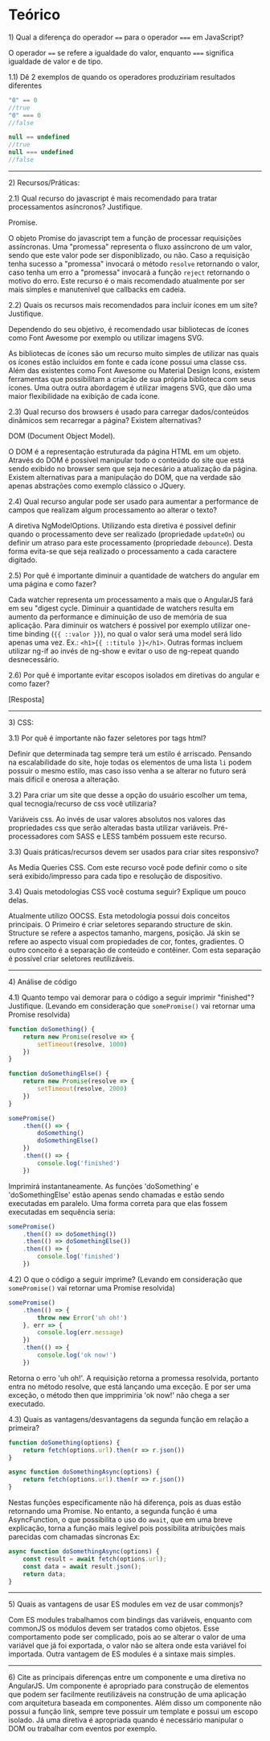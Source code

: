 # Teórico

1\) Qual a diferença do operador `==` para o operador `===` em JavaScript?

O operador `==` se refere a igualdade do valor, enquanto `===` significa igualdade de valor e de tipo.

1.1) Dê 2 exemplos de quando os operadores produziriam resultados diferentes

```js
"0" == 0
//true
"0" === 0
//false

null == undefined
//true
null === undefined
//false


```

---

2\) Recursos/Práticas:

2.1) Qual recurso do javascript é mais recomendado para tratar processamentos asíncronos? Justifique.

Promise.

O objeto Promise do javascript tem a função de processar requisições assíncronas. Uma "promessa" representa o fluxo assíncrono de um valor, sendo que este valor pode ser disponiblizado, ou não.
Caso a requisição tenha sucesso a "promessa" invocará o método `resolve` retornando o valor, caso tenha um erro a "promessa" invocará a função `reject` retornando o motivo do erro.
Este recurso é o mais recomendado atualmente por ser mais simples e manutenível que callbacks em cadeia.

2.2) Quais os recursos mais recomendados para incluir ícones em um site? Justifique.

Dependendo do seu objetivo, é recomendado usar bibliotecas de ícones como Font Awesome por exemplo ou utilizar imagens SVG.

As bibliotecas de ícones são um recurso muito simples de utilizar nas quais os ícones estão incluídos em fonte e cada ícone possui uma classe css.
Além das existentes como Font Awesome ou Material Design Icons, existem ferramentas que possibilitam a criação de sua própria biblioteca com seus ícones.
Uma outra outra abordagem é utilizar imagens SVG, que dão uma maior flexibilidade na exibição de cada ícone.


2.3) Qual recurso dos browsers é usado para carregar dados/conteúdos dinâmicos sem recarregar a página? Existem alternativas?

DOM (Document Object Model).

O DOM é a representação estruturada da página HTML em um objeto. Através do DOM é possível manipular todo o conteúdo do site que está sendo exibido no browser sem que seja necesário a atualização da página.
Existem alternativas para a manipulação do DOM, que na verdade são apenas abstrações como exemplo clássico o JQuery.


2.4) Qual recurso angular pode ser usado para aumentar a performance de campos que realizam algum processamento ao alterar o texto?

A diretiva NgModelOptions. Utilizando esta diretiva é possivel definir quando o processamento deve ser realizado (propriedade `updateOn`) ou definir um atraso para este processamento (propriedade `debounce`).
Desta forma evita-se que seja realizado o processamento a cada caractere digitado.

2.5) Por quê é importante diminuir a quantidade de watchers do angular em uma página e como fazer?

Cada watcher representa um processamento a mais que o AngularJS fará em seu "digest cycle. Diminuir a quantidade de watchers resulta em aumento da performance e diminuição de uso de memória de sua aplicação.
Para diminuir os watchers é possivel por exemplo utilizar one-time binding (`{{ ::valor }}`), no qual o valor será uma model será lido apenas uma vez. Ex.: `<h1>{{ ::titulo }}</h1>`.
Outras formas incluem utilizar ng-if ao invés de ng-show e evitar o uso de ng-repeat quando desnecessário.

2.6) Por quê é importante evitar escopos isolados em diretivas do angular e como fazer?

[Resposta]

---

3\) CSS:

3.1) Por quê é importante não fazer seletores por tags html?

Definir que determinada tag sempre terá um estilo é arriscado.
Pensando na escalabilidade do site, hoje todas os elementos de uma lista `li` podem possuir o mesmo estilo, mas caso isso venha a se alterar no futuro será mais difícil e onerosa a alteração.

3.2) Para criar um site que desse a opção do usuário escolher um tema, qual tecnogia/recurso de css você utilizaria?

Variáveis css. Ao invés de usar valores absolutos nos valores das propriedades css que serão alteradas basta utilizar variáveis. Pré-processadores com SASS e LESS também possuem este recurso.

3.3) Quais práticas/recursos devem ser usados para criar sites responsivo?

As Media Queries CSS. Com este recurso você pode definir como o site será exibido/impresso para cada tipo e resolução de dispositivo.

3.4) Quais metodologias CSS você costuma seguir? Explique um pouco delas.

Atualmente utilizo OOCSS. Esta metodologia possui dois conceitos principais. O Primeiro é criar seletores separando structure de skin.
Structure se refere a aspectos tamanho, margens, posição. Já skin se refere ao aspecto visual com propiedades de cor, fontes, gradientes.
O outro conceito é a separação de conteúdo e contêiner. Com esta separação é possível criar seletores reutilizáveis.

---

4\) Análise de código

4.1) Quanto tempo vai demorar para o código a seguir imprimir "finished"? Justifique. (Levando em consideração que `somePromise()` vai retornar uma Promise resolvida)
```js
function doSomething() {
    return new Promise(resolve => {
        setTimeout(resolve, 1000)
    })
}

function doSomethingElse() {
    return new Promise(resolve => {
        setTimeout(resolve, 2000)
    })
}

somePromise()
    .then(() => {
        doSomething()
        doSomethingElse()
    })
    .then(() => {
        console.log('finished')
    })

```

Imprimirá instantaneamente.
As funções 'doSomething' e 'doSomethingElse' estão apenas sendo chamadas e estão sendo executadas em paralelo.
Uma forma correta para que elas fossem executadas em sequência seria:
```js
somePromise()
    .then(() => doSomething())
    .then(() => doSomethingElse())
    .then(() => {
        console.log('finished')
    })

```

4.2) O que o código a seguir imprime? (Levando em consideração que `somePromise()` vai retornar uma Promise resolvida)
```js
somePromise()
    .then(() => {
        throw new Error('uh oh!')
    }, err => {
        console.log(err.message)
    })
    .then(() => {
        console.log('ok now!')
    })
```

Retorna o erro 'uh oh!'.
A requisição retorna a promessa resolvida, portanto entra no método resolve, que está lançando uma exceção. E por ser uma exceção, o método then que impprimiria 'ok now!' não chega a ser executado.

4.3\) Quais as vantagens/desvantagens da segunda função em relação a primeira?
```js
function doSomething(options) {
    return fetch(options.url).then(r => r.json())
}

async function doSomethingAsync(options) {
    return fetch(options.url).then(r => r.json())
}
```

Nestas funções especificamente não há diferença, pois as duas estão retornando uma Promise. No entanto, a segunda função é uma AsyncFunction, o que possibilita o uso do
`await`, que em uma breve explicação, torna a função mais legível pois possibilita atribuições mais parecidas com chamadas síncronas Ex:

```js
async function doSomethingAsync(options) {
    const result = await fetch(options.url);
    const data = await result.json();
    return data;
}
```

---

5\) Quais as vantagens de usar ES modules em vez de usar commonjs?

Com ES modules trabalhamos com bindings das variáveis, enquanto com commonJS os módulos devem ser tratados como objetos.
Esse comportamento pode ser complicado, pois ao se alterar o valor de uma variável que já foi exportada, o valor não se altera onde esta variável foi importada.
Outra vantagem de ES modules é a sintaxe mais simples.

---

6\) Cite as principais diferenças entre um componente e uma diretiva no AngularJS.
Um componente é apropriado para construção de elementos que podem ser facilmente reutilizáveis na construção de uma aplicação com arquitetura baseada em componentes.
Além disso um componente não possui a função link, sempre teve possuir um template e possui um escopo isolado.
Já uma diretiva é apropriada quando é necessário manipular o DOM ou trabalhar com eventos por exemplo.